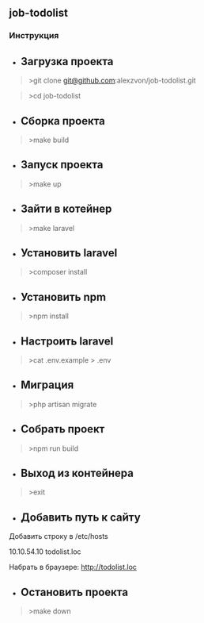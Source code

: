 ## job-todolist

### Инструкция

* ## Загрузка проекта

>\>git clone git@github.com:alexzvon/job-todolist.git

>\>cd job-todolist
* ## Сборка проекта

>\>make build
* ## Запуск проекта

>\>make up
* ## Зайти в котейнер

>\>make laravel
* ## Установить laravel

>\>composer install
* ## Установить npm

>\>npm install
* ## Настроить laravel

>\>cat .env.example \> .env

* ## Миграция

>\>php artisan migrate
* ## Собрать проект

>\>npm run build
* ## Выход из контейнера

>\>exit

* ## Добавить путь к сайту

Добавить строку в /etc/hosts  

10.10.54.10     todolist.loc


Набрать в браузере: http://todolist.loc

* ## Остановить проекта

>\>make down
